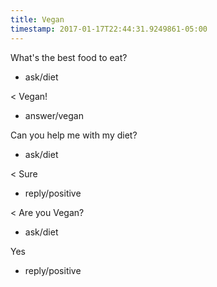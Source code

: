 ```yaml
---
title: Vegan
timestamp: 2017-01-17T22:44:31.9249861-05:00
---
```


What's the best food to eat?
* ask/diet

< Vegan!
* answer/vegan

Can you help me with my diet?
* ask/diet

< Sure
* reply/positive

< Are you Vegan?
* ask/diet

Yes
* reply/positive
